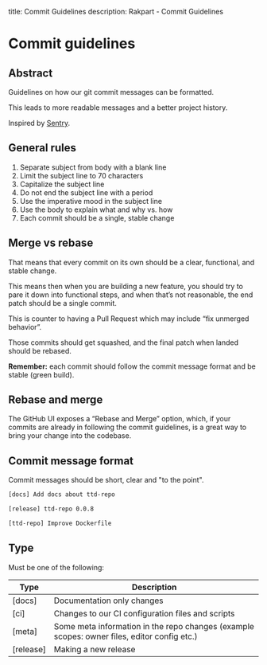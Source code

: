 title: Commit Guidelines
description: Rakpart - Commit Guidelines

# Commit guidelines

## Abstract

Guidelines on how our git commit messages can be formatted.

This leads to more readable messages and a better project history.

Inspired by [Sentry](https://docs.sentry.io/development/contribute/contributing).

## General rules

1. Separate subject from body with a blank line
2. Limit the subject line to 70 characters
3. Capitalize the subject line
4. Do not end the subject line with a period
5. Use the imperative mood in the subject line
6. Use the body to explain what and why vs. how
7. Each commit should be a single, stable change

## Merge vs rebase

That means that every commit on its own should be a clear, functional, and stable change.

This means then when you are building a new feature, you should try to pare it down into functional steps,
and when that’s not reasonable, the end patch should be a single commit.

This is counter to having a Pull Request which may include “fix unmerged behavior”.

Those commits should get squashed, and the final patch when landed should be rebased.

**Remember:** each commit should follow the commit message format and be stable (green build).

## Rebase and merge

The GitHub UI exposes a “Rebase and Merge” option, which, if your commits are already in following the commit guidelines,
is a great way to bring your change into the codebase.

## Commit message format

Commit messages should be short, clear and "to the point".

```txt
[docs] Add docs about ttd-repo
```
```txt
[release] ttd-repo 0.0.8
```
```txt
[ttd-repo] Improve Dockerfile
```
## Type

Must be one of the following:

|Type|Description|
|----|-----------|
|[docs]|	Documentation only changes|
|[ci]|  	Changes to our CI configuration files and scripts|
|[meta]|	Some meta information in the repo changes (example scopes: owner files, editor config etc.)|
|[release]| Making a new release|
